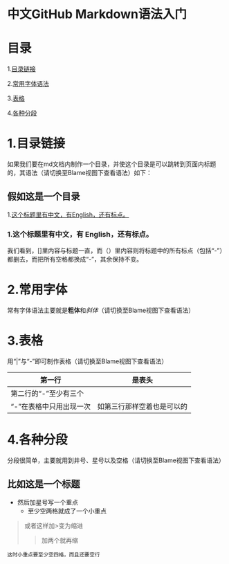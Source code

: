 # 中文GitHub Markdown语法入门

# 目录

1.[目录链接](目录链接)

2.[常用字体语法](常用字体语法)

3.[表格](表格)

4.[各种分段](各种分段)

# 1.目录链接

如果我们要在md文档内制作一个目录，并使这个目录是可以跳转到页面内标题的，其语法（请切换至Blame视图下查看语法）如下：

## 假如这是一个目录

1.[这个标题里有中文，有English，还有标点。](这个标题里有中文有-English还有标点)

### 1.这个标题里有中文，有 English，还有标点。

我们看到，[]里内容与标题一直，而（）里内容则将标题中的所有标点（包括“-”）都删去，而把所有空格都换成“-”，其余保持不变。

# 2.常用字体

常有字体语法主要就是**粗体**和*斜体*（请切换至Blame视图下查看语法）

# 3.表格

用“|”与“-”即可制作表格（请切换至Blame视图下查看语法）

|第一行|是表头|
|---|---|
|第二行的“-”至少有三个||
|“-”在表格中只用出现一次|如第三行那样空着也是可以的|

# 4.各种分段

分段很简单，主要就用到井号、星号以及空格（请切换至Blame视图下查看语法）

## 比如这是一个标题
* 然后加星号写一个重点
  * 至少空两格就成了一个小重点
   
> 或者这样加>变为缩进
>> 加两个就再缩

    这时小重点要至少空四格，而且还要空行

